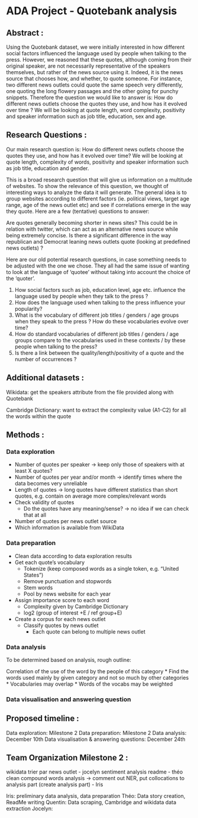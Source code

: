 # ADA Project - Quotebank analysis

## **Abstract :** 
Using the Quotebank dataset, we were initially interested in how different social factors influenced the language used by people when talking to the press. However, we reasoned that these quotes, although coming from their original speaker, are not necessarily representative of the speakers themselves, but rather of the news source using it. Indeed, it is the news source that chooses how, and whether, to quote someone. For instance, two different news outlets could quote the same speech very differently, one quoting the long flowery passages and the other going for punchy snippets. Therefore the question we would like to answer is: How do different news outlets choose the quotes they use, and how has it evolved over time ? We will be looking at quote length, word complexity, positivity and speaker information such as job title, education, sex and age. 



## **Research Questions :**

Our main research question is:
How do different news outlets choose the quotes they use, and how has it evolved over time? We will be looking at quote length, complexity of words, positivity and speaker information such as job title, education and gender. 

This is a broad research question that will give us information on a multitude of websites. To show the relevance of this question, we thought of interesting ways to analyze the data it will generate. The general idea is to group websites according to different factors (ie. political views, target age range, age of the news outlet etc) and see if correlations emerge in the way they quote. Here are a few (tentative) questions to answer:

Are quotes generally becoming shorter in news sites? This could be in relation with twitter, which can act as an alternative news source while being extremely concise.
Is there a significant difference in the way republican and Democrat leaning news outlets quote (looking at predefined news outlets) ?


Here are our old potential research questions, in case something needs to be adjusted with the one we chose. They all had the same issue of wanting to look at the language of ‘quotee’ without taking into account the choice of the ‘quoter’.

1. How social factors such as job, education level, age etc. influence the language used by people when they talk to the press ?
2. How does the language used when talking to the press influence your popularity?
3. What is the vocabulary of different job titles / genders / age groups when they speak to the press ? How do these vocabularies evolve over time?
4. How do standard vocabularies of different job titles / genders / age groups compare to the vocabularies used in these contexts / by these people when talking to the press?
5. Is there a link between the quality/length/positivity of a quote and the number of occurrences ?



## **Additional datasets :**

Wikidata: get the speakers attribute from the file provided along with Quotebank

Cambridge Dictionary: want to extract the complexity value (A1-C2) for all the words within the quote

## **Methods :**

### Data exploration

* Number of quotes per speaker -> keep only those of speakers with at least X quotes?
* Number of quotes per year and/or month -> identify times where the data becomes very unreliable
* Length of quotes -> long quotes have different statistics than short quotes, e.g. contain on average more complex/relevant words
* Check validity of quotes
	* Do the quotes have any meaning/sense? -> no idea if we can check that at all
* Number of quotes per news outlet source
* Which information is available from WikiData

### Data preparation

* Clean data according to data exploration results
* Get each quote’s vocabulary
	* Tokenize (keep composed words as a single token, e.g. “United States”)
	* Remove punctuation and stopwords
	* Stem words
	* Pool by  news website for each year
* Assign importance score to each word
	* Complexity given by Cambridge Dictionary
	* log2 (group of interest +E  / ref group+E)
* Create a corpus for each news outlet
	* Classify quotes by news outlet 
		* Each quote can belong to multiple news outlet

### Data analysis
To be determined based on analysis, rough outline:

Correlation of the use of the word by the people of this category
	* Find the words used mainly by given category and not so much by other categories
	* Vocabularies may overlap
	* Words of the vocabs may be weighted


### Data visualisation and answering question

## **Proposed timeline :**
Data exploration: Milestone 2
Data preparation: Milestone 2
Data analysis: December 10th
Data visualisation & answering questions: December 24th

## **Team Organization Milestone 2 :**
wikidata
trier par news outlet - jocelyn
sentiment analysis
readme - théo
clean compound words analysis -> comment out NER, put collocations to analysis part (create analysis part) - Iris

Iris: preliminary data analysis, data preparation
Théo: Data story creation, ReadMe writing
Quentin: Data scraping, Cambridge and wikidata data extraction
Jocelyn: 

